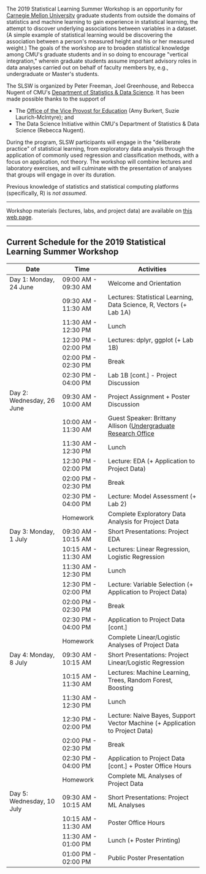 
The 2019 Statistical Learning Summer Workshop is an opportunity for [Carnegie Mellon University](https://www.cmu.edu) graduate students from outside the domains of statistics and machine learning to gain experience in statistical learning, the attempt to discover underlying associations between variables in a dataset. (A simple example of statistical learning would be discovering the association between a person's measured height and his or her measured weight.) The goals of the workshop are to broaden statistical knowledge among CMU's graduate students and in so doing to encourage "vertical integration," wherein graduate students assume important advisory roles in data analyses carried out on behalf of faculty members by, e.g., undergraduate or Master's students.

The SLSW is organized by Peter Freeman, Joel Greenhouse, and Rebecca Nugent of CMU's [Department of Statistics & Data Science](http://www.stat.cmu.edu). It has been made possible thanks to the support of

- The [Office of the Vice Provost for Education](https://www.cmu.edu/education-office/our-division/) (Amy Burkert, Suzie Laurich-McIntyre); and 
- The Data Science Initiative within CMU's Department of Statistics & Data Science (Rebecca Nugent).

During the program, SLSW participants will engage in the "deliberate practice" of statistical learning, from exploratory data analysis through the application of commonly used regression and classification methods, with a focus on application, not theory. The workshop will combine lectures and laboratory exercises, and will culminate with the presentation of analyses that groups will engage in over its duration.

Previous knowledge of statistics and statistical computing platforms (specifically, R) is *not assumed*.

---

Workshop materials (lectures, labs, and project data) are available on [this web page](https://github.com/pefreeman/SLSW_2019).

---

## Current Schedule for the 2019 Statistical Learning Summer Workshop

| Date | Time | Activities |
|----|----|----|
| Day 1: Monday, 24 June | 09:00 AM - 09:30 AM | Welcome and Orientation |
|                  | 09:30 AM - 11:30 AM | Lectures: Statistical Learning, Data Science, R, Vectors (+ Lab 1A) |
|                  | 11:30 AM - 12:30 PM | Lunch |
|                  | 12:30 PM - 02:00 PM | Lectures: dplyr, ggplot (+ Lab 1B) |
|                  | 02:00 PM - 02:30 PM | Break |
|                  | 02:30 PM - 04:00 PM | Lab 1B [cont.] - Project Discussion |
| Day 2: Wednesday, 26 June               | 09:30 AM - 10:00 AM | Project Assignment + Poster Discussion |
|                     | 10:00 AM - 11:30 AM | Guest Speaker: Brittany Allison ([Undergraduate Research Office](https://www.cmu.edu/uro) |
|                     | 11:30 AM - 12:30 PM | Lunch |
|                     | 12:30 PM - 02:00 PM | Lecture: EDA (+ Application to Project Data) |
|                     | 02:00 PM - 02:30 PM | Break |
|                     | 02:30 PM - 04:00 PM | Lecture: Model Assessment (+ Lab 2) |
|                     | Homework            | Complete Exploratory Data Analysis for Project Data |
| Day 3: Monday, 1 July           | 09:30 AM - 10:15 AM | Short Presentations: Project EDA |
|                 | 10:15 AM - 11:30 AM | Lectures: Linear Regression, Logistic Regression |
|                 | 11:30 AM - 12:30 PM | Lunch |
|                 | 12:30 PM - 02:00 PM | Lecture: Variable Selection (+ Application to Project Data) |
|                 | 02:00 PM - 02:30 PM | Break |
|                 | 02:30 PM - 04:00 PM | Application to Project Data [cont.] |
|                 | Homework            | Complete Linear/Logistic Analyses of Project Data |
| Day 4: Monday, 8 July           | 09:30 AM - 10:15 AM | Short Presentations: Project Linear/Logistic Regression |
|                 | 10:15 AM - 11:30 AM | Lectures: Machine Learning, Trees, Random Forest, Boosting |
|                 | 11:30 AM - 12:30 PM | Lunch |
|                 | 12:30 PM - 02:00 PM | Lecture: Naive Bayes, Support Vector Machine (+ Application to Project Data) |
|                 | 02:00 PM - 02:30 PM | Break |
|                 | 02:30 PM - 04:00 PM | Application to Project Data [cont.] + Poster Office Hours |
|                 | Homework            | Complete ML Analyses of Project Data |
| Day 5: Wednesday, 10 July               | 09:30 AM - 10:15 AM | Short Presentations: Project ML Analyses |
|                     | 10:15 AM - 11:30 AM | Poster Office Hours |
|                     | 11:30 AM - 01:00 PM | Lunch (+ Poster Printing) |
|                     | 01:00 PM - 02:00 PM | Public Poster Presentation |
